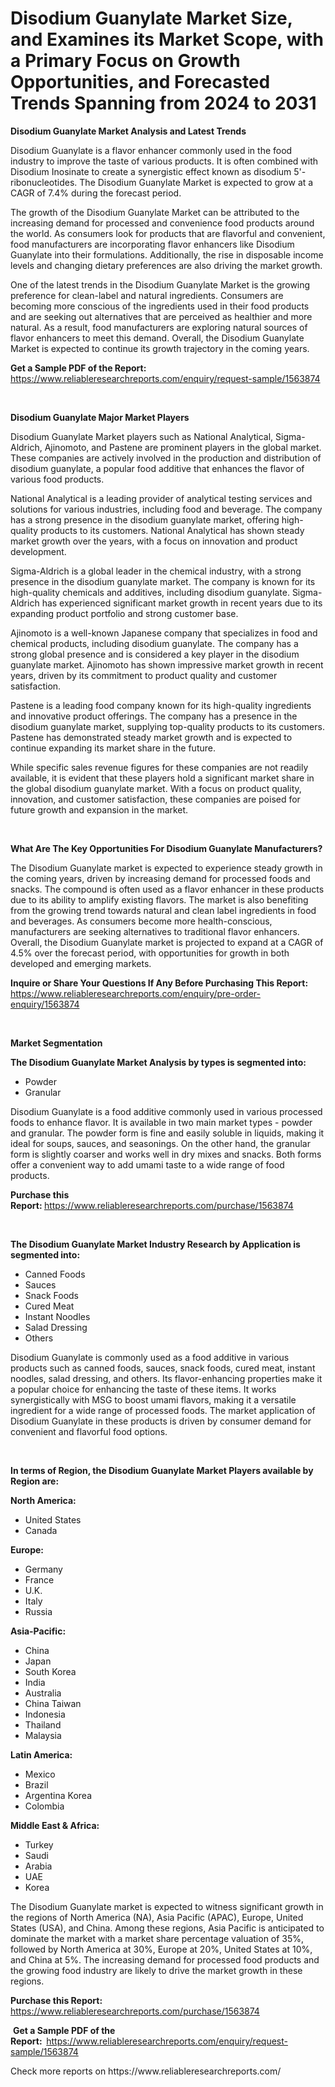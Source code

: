 <p><h1>Disodium Guanylate Market Size, and Examines its Market Scope, with a Primary Focus on Growth Opportunities, and Forecasted Trends Spanning from 2024 to 2031</h1></p><p><strong>Disodium Guanylate Market Analysis and Latest Trends</strong></p>
<p><p>Disodium Guanylate is a flavor enhancer commonly used in the food industry to improve the taste of various products. It is often combined with Disodium Inosinate to create a synergistic effect known as disodium 5'-ribonucleotides. The Disodium Guanylate Market is expected to grow at a CAGR of 7.4% during the forecast period. </p><p>The growth of the Disodium Guanylate Market can be attributed to the increasing demand for processed and convenience food products around the world. As consumers look for products that are flavorful and convenient, food manufacturers are incorporating flavor enhancers like Disodium Guanylate into their formulations. Additionally, the rise in disposable income levels and changing dietary preferences are also driving the market growth.</p><p>One of the latest trends in the Disodium Guanylate Market is the growing preference for clean-label and natural ingredients. Consumers are becoming more conscious of the ingredients used in their food products and are seeking out alternatives that are perceived as healthier and more natural. As a result, food manufacturers are exploring natural sources of flavor enhancers to meet this demand. Overall, the Disodium Guanylate Market is expected to continue its growth trajectory in the coming years.</p></p>
<p><strong>Get a Sample PDF of the Report:&nbsp;</strong> <a href="https://www.reliableresearchreports.com/enquiry/request-sample/1563874">https://www.reliableresearchreports.com/enquiry/request-sample/1563874</a></p>
<p>&nbsp;</p>
<p><strong>Disodium Guanylate Major Market Players</strong></p>
<p><p>Disodium Guanylate Market players such as National Analytical, Sigma-Aldrich, Ajinomoto, and Pastene are prominent players in the global market. These companies are actively involved in the production and distribution of disodium guanylate, a popular food additive that enhances the flavor of various food products.</p><p>National Analytical is a leading provider of analytical testing services and solutions for various industries, including food and beverage. The company has a strong presence in the disodium guanylate market, offering high-quality products to its customers. National Analytical has shown steady market growth over the years, with a focus on innovation and product development.</p><p>Sigma-Aldrich is a global leader in the chemical industry, with a strong presence in the disodium guanylate market. The company is known for its high-quality chemicals and additives, including disodium guanylate. Sigma-Aldrich has experienced significant market growth in recent years due to its expanding product portfolio and strong customer base.</p><p>Ajinomoto is a well-known Japanese company that specializes in food and chemical products, including disodium guanylate. The company has a strong global presence and is considered a key player in the disodium guanylate market. Ajinomoto has shown impressive market growth in recent years, driven by its commitment to product quality and customer satisfaction.</p><p>Pastene is a leading food company known for its high-quality ingredients and innovative product offerings. The company has a presence in the disodium guanylate market, supplying top-quality products to its customers. Pastene has demonstrated steady market growth and is expected to continue expanding its market share in the future.</p><p>While specific sales revenue figures for these companies are not readily available, it is evident that these players hold a significant market share in the global disodium guanylate market. With a focus on product quality, innovation, and customer satisfaction, these companies are poised for future growth and expansion in the market.</p></p>
<p>&nbsp;</p>
<p><strong>What Are The Key Opportunities For Disodium Guanylate Manufacturers?</strong></p>
<p><p>The Disodium Guanylate market is expected to experience steady growth in the coming years, driven by increasing demand for processed foods and snacks. The compound is often used as a flavor enhancer in these products due to its ability to amplify existing flavors. The market is also benefiting from the growing trend towards natural and clean label ingredients in food and beverages. As consumers become more health-conscious, manufacturers are seeking alternatives to traditional flavor enhancers. Overall, the Disodium Guanylate market is projected to expand at a CAGR of 4.5% over the forecast period, with opportunities for growth in both developed and emerging markets.</p></p>
<p><strong>Inquire or Share Your Questions If Any Before Purchasing This Report:</strong> <a href="https://www.reliableresearchreports.com/enquiry/pre-order-enquiry/1563874">https://www.reliableresearchreports.com/enquiry/pre-order-enquiry/1563874</a></p>
<p>&nbsp;</p>
<p><strong>Market Segmentation</strong></p>
<p><strong>The Disodium Guanylate Market Analysis by types is segmented into:</strong></p>
<p><ul><li>Powder</li><li>Granular</li></ul></p>
<p><p>Disodium Guanylate is a food additive commonly used in various processed foods to enhance flavor. It is available in two main market types - powder and granular. The powder form is fine and easily soluble in liquids, making it ideal for soups, sauces, and seasonings. On the other hand, the granular form is slightly coarser and works well in dry mixes and snacks. Both forms offer a convenient way to add umami taste to a wide range of food products.</p></p>
<p><strong>Purchase this Report:&nbsp;</strong><a href="https://www.reliableresearchreports.com/purchase/1563874">https://www.reliableresearchreports.com/purchase/1563874</a></p>
<p>&nbsp;</p>
<p><strong>The Disodium Guanylate Market Industry Research by Application is segmented into:</strong></p>
<p><ul><li>Canned Foods</li><li>Sauces</li><li>Snack Foods</li><li>Cured Meat</li><li>Instant Noodles</li><li>Salad Dressing</li><li>Others</li></ul></p>
<p><p>Disodium Guanylate is commonly used as a food additive in various products such as canned foods, sauces, snack foods, cured meat, instant noodles, salad dressing, and others. Its flavor-enhancing properties make it a popular choice for enhancing the taste of these items. It works synergistically with MSG to boost umami flavors, making it a versatile ingredient for a wide range of processed foods. The market application of Disodium Guanylate in these products is driven by consumer demand for convenient and flavorful food options.</p></p>
<p>&nbsp;</p>
<p><strong>In terms of Region, the Disodium Guanylate Market Players available by Region are:</strong></p>
<p>
    <p> <strong> North America: </strong>
        <ul>
            <li>United States</li>
            <li>Canada</li>
        </ul>
        </p> 
    <p> <strong> Europe: </strong>
        <ul>
            <li>Germany</li>
            <li>France</li>
            <li>U.K.</li>
            <li>Italy</li>
            <li>Russia</li>
        </ul>
        </p> 
    <p> <strong> Asia-Pacific: </strong>
        <ul>
            <li>China</li>
            <li>Japan</li>
            <li>South Korea</li>
            <li>India</li>
            <li>Australia</li>
            <li>China Taiwan</li>
            <li>Indonesia</li>
            <li>Thailand</li>
            <li>Malaysia</li>
        </ul>
        </p> 
    <p> <strong> Latin America: </strong>
        <ul>
            <li>Mexico</li>
            <li>Brazil</li>
            <li>Argentina Korea</li>
            <li>Colombia</li>
        </ul>
        </p> 
    <p> <strong> Middle East & Africa: </strong>
        <ul>
            <li>Turkey</li>
            <li>Saudi</li>
            <li>Arabia</li>
            <li>UAE</li>
            <li>Korea</li>
        </ul>
    </p>
    </p>
<p><p>The Disodium Guanylate market is expected to witness significant growth in the regions of North America (NA), Asia Pacific (APAC), Europe, United States (USA), and China. Among these regions, Asia Pacific is anticipated to dominate the market with a market share percentage valuation of 35%, followed by North America at 30%, Europe at 20%, United States at 10%, and China at 5%. The increasing demand for processed food products and the growing food industry are likely to drive the market growth in these regions.</p></p>
<p><strong>Purchase this Report: </strong><a href="https://www.reliableresearchreports.com/purchase/1563874">https://www.reliableresearchreports.com/purchase/1563874</a></p>
<p>&nbsp;<strong>Get a Sample PDF of the Report:&nbsp;&nbsp;</strong><a href="https://www.reliableresearchreports.com/enquiry/request-sample/1563874">https://www.reliableresearchreports.com/enquiry/request-sample/1563874</a></p>
<p><strong></strong></p>
<p>Check more reports on https://www.reliableresearchreports.com/</p>